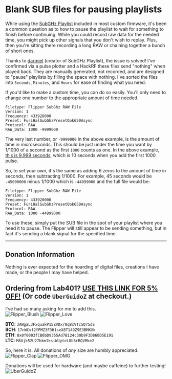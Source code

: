 # Blank SUB files for pausing playlists

While using the [SubGHz Playlist](https://github.com/darmiel/flipper-playlist) included in most custom firmware, it's been a common question as to how to pause the playlist to wait for something to finish before continuing. While you could record raw data for the needed time, you might pick up other signals that you don't wish to replay. Plus, then you're sitting there recording a long RAW or chaining together a bunch of short ones.

Thanks to [darmiel](https://github.com/darmiel) (creator of SubGHz Playlist), the issue is solved! I've confirmed via a pulse plotter and a HackRF these files send "nothing" when played back. They are manually generated, not recorded, and are designed to "pause" playlists by filling the space with nothing. I've sorted the files into `Seconds`, `Minutes`, and `Hours` for ease of finding what you need.

If you'd like to make a custom time, you can do so easily. You'll only need to change one number to the appropriate amount of time needed.
```
Filetype: Flipper SubGhz RAW File
Version: 1
Frequency: 433920000
Preset: FuriHalSubGhzPresetOok650Async
Protocol: RAW
RAW_Data: 1000 -9999000
```
The very last number, or `-9999000` in the above example, is the amount of time in microseconds. This should be just under the time you want by 1/1000 of a second as the first `1000` counts as one. In the above example, [this is 9.999 seconds](https://www.google.com/search?q=9999000+microseconds), which is 10 seconds when you add the first 1000 pulse.

So, to set your own, it's the same as adding 6 zeros to the amount of time in seconds, then subtracting 1/1000. For example, 45 seconds would be `-45000000` minus 1/1000 which is `-44999000` and the full file would be:
```
Filetype: Flipper SubGhz RAW File
Version: 1
Frequency: 433920000
Preset: FuriHalSubGhzPresetOok650Async
Protocol: RAW
RAW_Data: 1000 -44999000
```
To use these, simply put the SUB file in the spot of your playlist where you need it to pause. The Flipper will still appear to be sending something, but in fact it's sending a blank signal for the specified time.

-----

## Donation Information

Nothing is ever expected for the hoarding of digital files, creations I have made, or the people I may have helped.

## Ordering from Lab401? [USE THIS LINK FOR 5% OFF!](https://lab401.com/r?id=vsmgoc) (Or code `UberGuidoZ` at checkout.)

I've had so many asking for me to add this.<br>
![Flipper_Blush](https://user-images.githubusercontent.com/57457139/183561666-4424a3cc-679b-4016-a368-24f7e7ad0a88.jpg) ![Flipper_Love](https://user-images.githubusercontent.com/57457139/183561692-381d37bd-264f-4c88-8877-e58d60d9be6e.jpg)

**BTC**: `3AWgaL3FxquakP15ZVDxr8q8xVTc5Q75dS`<br>
**BCH**: `17nWCvf2YPMZ3F3H1seX8T149Z9E3BMKXk`<br>
**ETH**: `0x0f0003fCB0bD9355Ad7B124c30b9F3D860D5E191`<br>
**LTC**: `M8Ujk52U27bkm1ksiWUyteL8b3rRQVMke2`

So, here it is. All donations of *any* size are humbly appreciated.<br>
![Flipper_Clap](https://user-images.githubusercontent.com/57457139/183561789-2e853ede-8ef7-41e8-a67c-716225177e5d.jpg) ![Flipper_OMG](https://user-images.githubusercontent.com/57457139/183561787-e21bdc1e-b316-4e67-b327-5129503d0313.jpg)

Donations will be used for hardware (and maybe caffeine) to further testing!<br>
![UberGuidoZ](https://cdn.discordapp.com/emojis/1000632669622767686.gif)
